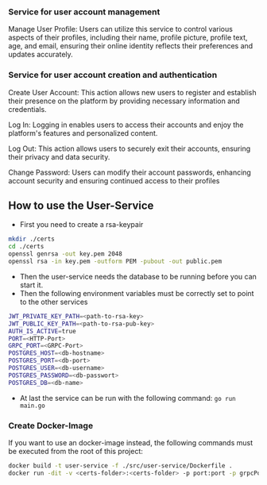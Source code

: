 ### Service for user account management

Manage User Profile: Users can utilize this service to control various aspects of their profiles, including their name, profile picture, profile text, age, and email, ensuring their online identity reflects their preferences and updates accurately.

### Service for user account creation and authentication

Create User Account: This action allows new users to register and establish their presence on the platform by providing necessary information and credentials.

Log In: Logging in enables users to access their accounts and enjoy the platform's features and personalized content.

Log Out: This action allows users to securely exit their accounts, ensuring their privacy and data security.

Change Password: Users can modify their account passwords, enhancing account security and ensuring continued access to their profiles

## How to use the User-Service

- First you need to create a rsa-keypair

```bash
mkdir ./certs
cd ./certs
openssl genrsa -out key.pem 2048
openssl rsa -in key.pem -outform PEM -pubout -out public.pem
```

- Then the user-service needs the database to be running before you can start it.
- Then the following environment variables must be correctly set to point to the other services

```bash
JWT_PRIVATE_KEY_PATH=<path-to-rsa-key>
JWT_PUBLIC_KEY_PATH=<path-to-rsa-pub-key>
AUTH_IS_ACTIVE=true
PORT=<HTTP-Port>
GRPC_PORT=<GRPC-Port>
POSTGRES_HOST=<db-hostname>
POSTGRES_PORT=<db-port>
POSTGRES_USER=<db-username>
POSTGRES_PASSWORD=<db-passwort>
POSTGRES_DB=<db-name>
```

- At last the service can be run with the following command: `go run main.go`

### Create Docker-Image

If you want to use an docker-image instead, the following commands must be executed from the root of this project:

```bash
docker build -t user-service -f ./src/user-service/Dockerfile .
docker run -dit -v <certs-folder>:<certs-folder> -p port:port -p grpcPort:grpcPort --envFile envFile user-service
```
